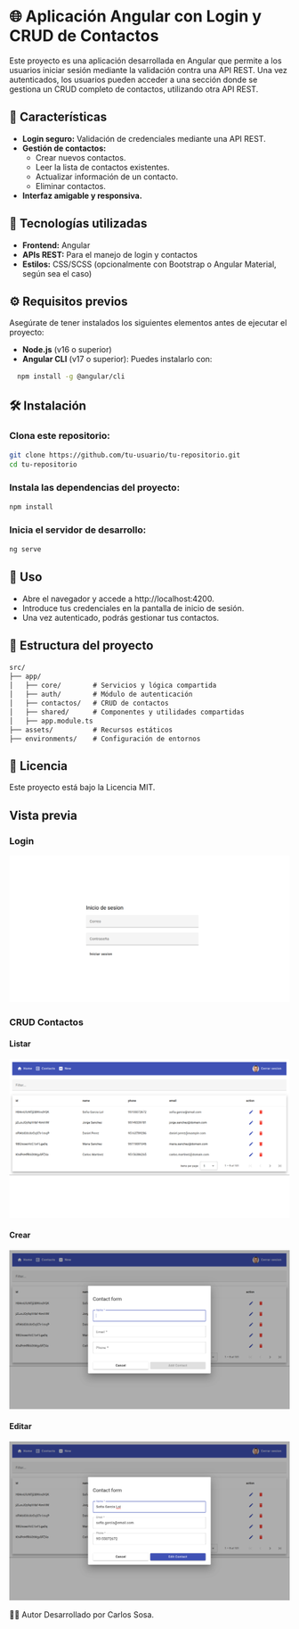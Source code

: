 # 🌐 Aplicación Angular con Login y CRUD de Contactos

Este proyecto es una aplicación desarrollada en Angular que permite a los usuarios iniciar sesión mediante la validación contra una API REST. Una vez autenticados, los usuarios pueden acceder a una sección donde se gestiona un CRUD completo de contactos, utilizando otra API REST.

## 📝 Características

- **Login seguro:** Validación de credenciales mediante una API REST.
- **Gestión de contactos:**  
  - Crear nuevos contactos.  
  - Leer la lista de contactos existentes.  
  - Actualizar información de un contacto.  
  - Eliminar contactos.
- **Interfaz amigable y responsiva.**

## 🚀 Tecnologías utilizadas

- **Frontend:** Angular  
- **APIs REST:** Para el manejo de login y contactos  
- **Estilos:** CSS/SCSS (opcionalmente con Bootstrap o Angular Material, según sea el caso)

## ⚙️ Requisitos previos

Asegúrate de tener instalados los siguientes elementos antes de ejecutar el proyecto:

- **Node.js** (v16 o superior)  
- **Angular CLI** (v17 o superior): Puedes instalarlo con:
```bash
  npm install -g @angular/cli
```
## 🛠️ Instalación

### Clona este repositorio:

```bash
git clone https://github.com/tu-usuario/tu-repositorio.git
cd tu-repositorio
```
### Instala las dependencias del proyecto:

```bash
npm install
```

### Inicia el servidor de desarrollo:
```bash
ng serve
```

## 🧪 Uso

- Abre el navegador y accede a http://localhost:4200.
- Introduce tus credenciales en la pantalla de inicio de sesión.
- Una vez autenticado, podrás gestionar tus contactos.

## 📂 Estructura del proyecto

```
src/
├── app/
│   ├── core/        # Servicios y lógica compartida
│   ├── auth/        # Módulo de autenticación
│   ├── contactos/   # CRUD de contactos
│   ├── shared/      # Componentes y utilidades compartidas
│   ├── app.module.ts
├── assets/          # Recursos estáticos
├── environments/    # Configuración de entornos
```

## 📜 Licencia
Este proyecto está bajo la Licencia MIT.

## Vista previa

### Login

![Login](Screenshot%20from%202024-12-02%2010-36-44.png)

### CRUD Contactos

#### Listar

![Lista](Screenshot%20from%202024-12-02%2010-37-18.png)

#### Crear

![Crear](Screenshot%20from%202024-12-02%2010-37-28.png)

#### Editar

![Editar](Screenshot%20from%202024-12-02%2010-37-36.png)

👨‍💻 Autor
Desarrollado por Carlos Sosa.



